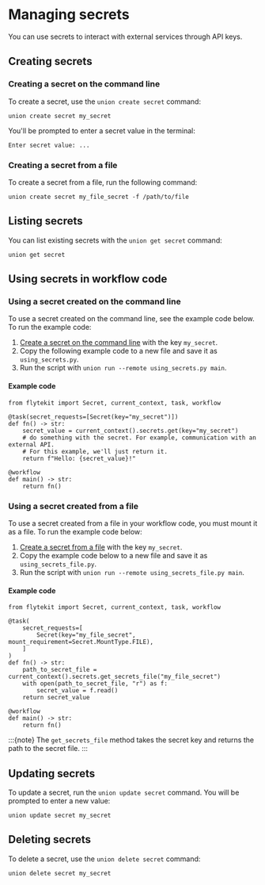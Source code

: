 # Managing secrets

You can use secrets to interact with external services through API keys.

## Creating secrets

### Creating a secret on the command line

To create a secret, use the `union create secret` command:

```{code-block} shell
union create secret my_secret
```

You'll be prompted to enter a secret value in the terminal:

```
Enter secret value: ...
```

### Creating a secret from a file

To create a secret from a file, run the following command:

```{code-block} shell
union create secret my_file_secret -f /path/to/file
```

## Listing secrets

You can list existing secrets with the `union get secret` command:

```{code-block} shell
union get secret
```

## Using secrets in workflow code

### Using a secret created on the command line

To use a secret created on the command line, see the example code below. To run the example code:

1. [Create a secret on the command line](#creating-a-secret-on-the-command-line) with the key `my_secret`.
2. Copy the following example code to a new file and save it as `using_secrets.py`.
3. Run the script with `union run --remote using_secrets.py main`.

#### Example code

```{code-block} python
from flytekit import Secret, current_context, task, workflow

@task(secret_requests=[Secret(key="my_secret")])
def fn() -> str:
    secret_value = current_context().secrets.get(key="my_secret")
    # do something with the secret. For example, communication with an external API.
    # For this example, we'll just return it.
    return f"Hello: {secret_value}!"

@workflow
def main() -> str:
    return fn()
```

### Using a secret created from a file

To use a secret created from a file in your workflow code, you must mount it as a file. To run the example code below:

1. [Create a secret from a file](#creating-a-secret-from-a-file) with the key `my_secret`.
2. Copy the example code below to a new file and save it as `using_secrets_file.py`.
4. Run the script with `union run --remote using_secrets_file.py main`.

#### Example code

```{code-block} python
from flytekit import Secret, current_context, task, workflow

@task(
    secret_requests=[
        Secret(key="my_file_secret", mount_requirement=Secret.MountType.FILE),
    ]
)
def fn() -> str:
    path_to_secret_file = current_context().secrets.get_secrets_file("my_file_secret")
    with open(path_to_secret_file, "r") as f:
        secret_value = f.read()
    return secret_value

@workflow
def main() -> str:
    return fn()
```

:::{note}
The `get_secrets_file` method takes the secret key and returns the path to the secret file.
:::

## Updating secrets

To update a secret, run the `union update secret` command. You will be prompted to enter a new value:

```{code-block} shell
union update secret my_secret
```

## Deleting secrets

To delete a secret, use the `union delete secret` command:

```{code-block} shell
union delete secret my_secret
```

